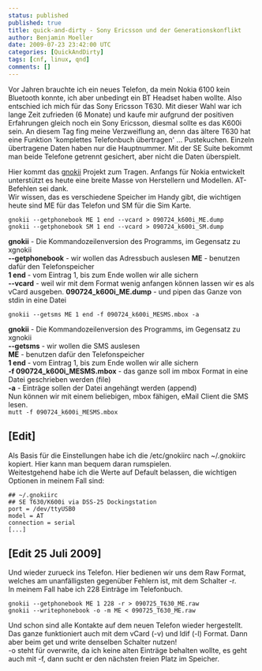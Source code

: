 ```yaml
---
status: published
published: true
title: quick-and-dirty - Sony Ericsson und der Generationskonflikt
author: Benjamin Moeller
date: 2009-07-23 23:42:00 UTC
categories: [QuickAndDirty]
tags: [cnf, linux, qnd]
comments: []
---
```


Vor Jahren brauchte ich ein neues Telefon, da mein Nokia 6100 kein Bluetooth konnte, ich aber unbedingt ein BT Headset haben wollte. Also entschied ich mich für das Sony Ericsson T630. Mit dieser Wahl war ich lange Zeit zufrieden (6 Monate) und kaufe mir aufgrund der positiven Erfahrungen gleich noch ein Sony Ericsson, diesmal sollte es das K600i sein.
An diesem Tag fing meine Verzweiflung an, denn das ältere T630 hat eine Funktion 'komplettes Telefonbuch übertragen' ... Pustekuchen. Einzeln übertragene Daten haben nur die Hauptnummer. Mit der SE Suite bekommt man beide Telefone getrennt gesichert, aber nicht die Daten überspielt.

Hier kommt das [gnokii](http://www.gnokii.org) Projekt zum Tragen. Anfangs für Nokia entwickelt unterstützt es heute eine breite Masse von Herstellern und Modellen. AT-Befehlen sei dank.  
Wir wissen, das es verschiedene Speicher im Handy gibt, die wichtigen heute sind ME für das Telefon und SM für die Sim Karte.  

```
gnokii --getphonebook ME 1 end --vcard > 090724_k600i_ME.dump  
gnokii --getphonebook SM 1 end --vcard > 090724_k600i_SM.dump
```

**gnokii** - Die Kommandozeilenversion des Programms, im Gegensatz zu xgnokii  
**--getphonebook** - wir wollen das Adressbuch auslesen
**ME** - benutzen dafür den Telefonspeicher  
**1 end** - vom Eintrag 1, bis zum Ende wollen wir alle sichern  
**--vcard** - weil wir mit dem Format wenig anfangen können lassen wir es als vCard ausgeben.
**090724_k600i_ME.dump** - und pipen das Ganze von stdin in eine Datei  

```
gnokii --getsms ME 1 end -f 090724_k600i_MESMS.mbox -a
```

**gnokii** - Die Kommandozeilenversion des Programms, im Gegensatz zu xgnokii  
**--getsms** - wir wollen die SMS auslesen  
**ME** - benutzen dafür den Telefonspeicher  
**1 end** - vom Eintrag 1, bis zum Ende wollen wir alle sichern  
**-f 090724_k600i_MESMS.mbox** - das ganze soll im mbox Format in eine Datei geschrieben werden (file)  
**-a** - Einträge sollen der Datei angehängt werden (append)  
Nun können wir mit einem beliebigen, mbox fähigen, eMail Client die SMS lesen.  
`mutt -f 090724_k600i_MESMS.mbox`

## [Edit]
Als Basis für die Einstellungen habe ich die /etc/gnokiirc nach ~/.gnokiirc kopiert. Hier kann man bequem daran rumspielen.  
Weitestgehend habe ich die Werte auf Default belassen, die wichtigen Optionen in meinem Fall sind:  
```
## ~/.gnokiirc
## SE T630/K600i via DSS-25 Dockingstation  
port = /dev/ttyUSB0  
model = AT  
connection = serial  
[...]
```

## [Edit 25 Juli 2009]
Und wieder zurueck ins Telefon. Hier bedienen wir uns dem Raw Format, welches am unanfälligsten gegenüber Fehlern ist, mit dem Schalter -r.  
In meinem Fall habe ich 228 Einträge im Telefonbuch.  
```
gnokii --getphonebook ME 1 228 -r > 090725_T630_ME.raw  
gnokii --writephonebook -o -m ME < 090725_T630_ME.raw
```

Und schon sind alle Kontakte auf dem neuen Telefon wieder hergestellt. Das ganze funktioniert auch mit dem vCard (-v) und ldif (-l) Format. Dann aber beim get und write denselben Schalter nutzen!  
-o steht für overwrite, da ich keine alten Einträge behalten wollte, es geht auch mit -f, dann sucht er den nächsten freien Platz im Speicher.  

